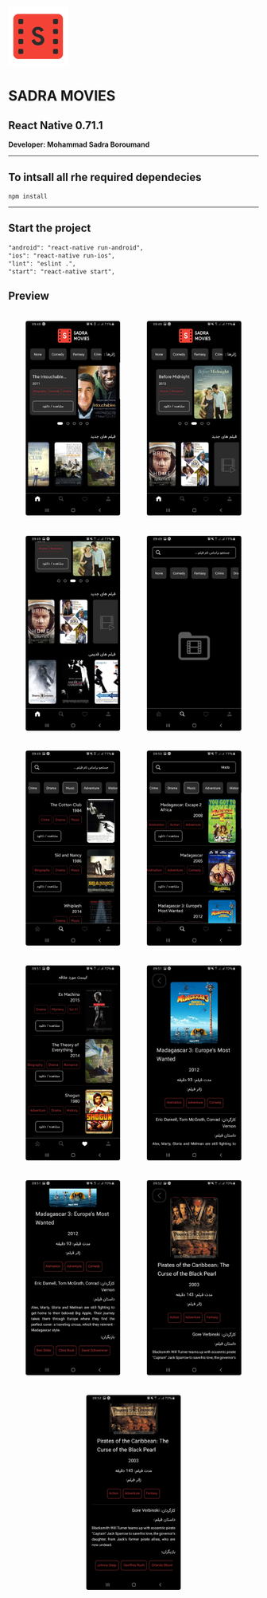 <img width='120' src="https://raw.githubusercontent.com/MsbSoft2/SADRA_MOVIES_REACT_NATIVE/main/src/assets/icon.png" />
<h1>SADRA MOVIES</h1>

## React Native 0.71.1

**Developer: Mohammad Sadra Boroumand**

---


## To intsall all rhe required dependecies

```
npm install
```

---

## Start the project

```
"android": "react-native run-android",
"ios": "react-native run-ios",
"lint": "eslint .",
"start": "react-native start",
```

## Preview

<div
    style="
    display: flex;
    flex-direction: row;
    justify-content: space-evenly;
    align-items: center;
    flex-flow: wrap row;
    ">
    <img
    width="190"
    style="margin: 1.2rem; border: 1px solid #f1f1f1; border-radius: 5px"
    src="https://raw.githubusercontent.com/MsbSoft2/SADRA_MOVIES_REACT_NATIVE/main/screenshots/sc%20(1).jpg" />
    <img
    width="190"
    style="margin: 1.2rem; border: 1px solid #f1f1f1; border-radius: 5px"
    src="https://raw.githubusercontent.com/MsbSoft2/SADRA_MOVIES_REACT_NATIVE/main/screenshots/sc%20(2).jpg" />
    <img
    width="190"
    style="margin: 1.2rem; border: 1px solid #f1f1f1; border-radius: 5px"
    src="https://raw.githubusercontent.com/MsbSoft2/SADRA_MOVIES_REACT_NATIVE/main/screenshots/sc%20(3).jpg" />
    <img
    width="190"
    style="margin: 1.2rem; border: 1px solid #f1f1f1; border-radius: 5px"
    src="https://raw.githubusercontent.com/MsbSoft2/SADRA_MOVIES_REACT_NATIVE/main/screenshots/sc%20(4).jpg" />
    <img
    width="190"
    style="margin: 1.2rem; border: 1px solid #f1f1f1; border-radius: 5px"
    src="https://raw.githubusercontent.com/MsbSoft2/SADRA_MOVIES_REACT_NATIVE/main/screenshots/sc%20(5).jpg" />
    <img
    width="190"
    style="margin: 1.2rem; border: 1px solid #f1f1f1; border-radius: 5px"
    src="https://raw.githubusercontent.com/MsbSoft2/SADRA_MOVIES_REACT_NATIVE/main/screenshots/sc%20(6).jpg" />
    <img
    width="190"
    style="margin: 1.2rem; border: 1px solid #f1f1f1; border-radius: 5px"
    src="https://raw.githubusercontent.com/MsbSoft2/SADRA_MOVIES_REACT_NATIVE/main/screenshots/sc%20(7).jpg" />
    <img
    width="190"
    style="margin: 1.2rem; border: 1px solid #f1f1f1; border-radius: 5px"
    src="https://raw.githubusercontent.com/MsbSoft2/SADRA_MOVIES_REACT_NATIVE/main/screenshots/sc%20(8).jpg" />
    <img
    width="190"
    style="margin: 1.2rem; border: 1px solid #f1f1f1; border-radius: 5px"
    src="https://raw.githubusercontent.com/MsbSoft2/SADRA_MOVIES_REACT_NATIVE/main/screenshots/sc%20(9).jpg" />
    <img
    width="190"
    style="margin: 1.2rem; border: 1px solid #f1f1f1; border-radius: 5px"
    src="https://raw.githubusercontent.com/MsbSoft2/SADRA_MOVIES_REACT_NATIVE/main/screenshots/sc%20(10).jpg" />
    <img
    width="190"
    style="margin: 1.2rem; border: 1px solid #f1f1f1; border-radius: 5px"
    src="https://raw.githubusercontent.com/MsbSoft2/SADRA_MOVIES_REACT_NATIVE/main/screenshots/sc%20(11).jpg" />
    
</div>
